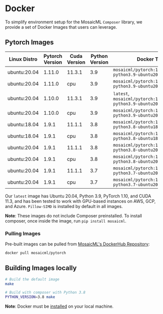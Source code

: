 # Docker

To simplify environment setup for the MosaicML `Composer` library, we provide a set of Docker Images that users can
leverage.

## Pytorch Images

| Linux Distro | Pytorch Version | Cuda Version | Python Version | Docker Tag                                                        |
| ------------ | --------------- | ------------ | -------------- | ----------------------------------------------------------------- |
| ubuntu:20.04 | 1.11.0          | 11.3.1       | 3.9            | `mosaicml/pytorch:1.11.0_cu113-python3.9-ubuntu20.04`             |
| ubuntu:20.04 | 1.11.0          | cpu          | 3.9            | `mosaicml/pytorch:1.11.0_cpu-python3.9-ubuntu20.04`               |
| ubuntu:20.04 | 1.10.0          | 11.3.1       | 3.9            | `latest`, `mosaicml/pytorch:1.10.0_cu113-python3.9-ubuntu20.04`   |
| ubuntu:20.04 | 1.10.0          | cpu          | 3.9            | `mosaicml/pytorch:1.10.0_cpu-python3.9-ubuntu20.04`               |
| ubuntu:18.04 | 1.9.1           | 11.1.1       | 3.8            | `mosaicml/pytorch:1.9.1_cu111-python3.8-ubuntu18.04`              |
| ubuntu:18.04 | 1.9.1           | cpu          | 3.8            | `mosaicml/pytorch:1.9.1_cpu-python3.8-ubuntu18.04`                |
| ubuntu:20.04 | 1.9.1           | 11.1.1       | 3.8            | `mosaicml/pytorch:1.9.1_cu111-python3.8-ubuntu20.04`              |
| ubuntu:20.04 | 1.9.1           | cpu          | 3.8            | `mosaicml/pytorch:1.9.1_cpu-python3.8-ubuntu20.04`                |
| ubuntu:20.04 | 1.9.1           | 11.1.1       | 3.7            | `mosaicml/pytorch:1.9.1_cu111-python3.7-ubuntu20.04`              |
| ubuntu:20.04 | 1.9.1           | cpu          | 3.7            | `mosaicml/pytorch:1.9.1_cpu-python3.7-ubuntu20.04`                |

Our `latest` image has Ubuntu 20.04, Python 3.9, PyTorch 1.10, and CUDA 11.3, and has been tested to work with
GPU-based instances on AWS, GCP, and Azure. ``Pillow-SIMD`` is installed by default in all images.

**Note**: These images do not include Composer preinstalled. To install composer, once inside the image, run `pip install mosaicml`.

### Pulling Images

Pre-built images can be pulled from [MosaicML's DockerHub Repository](https://hub.docker.com/r/mosaicml/pytorch):

```bash
docker pull mosaicml/pytorch
```

## Building Images locally

```bash
# Build the default image
make

# Build with composer with Python 3.8
PYTHON_VERSION=3.8 make
```

**Note**: Docker must be [installed](https://docs.docker.com/get-docker/) on your local machine.

